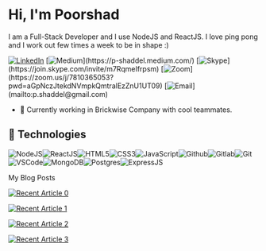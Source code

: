 # Hi, I'm Poorshad

I am a Full-Stack Developer and I use NodeJS and ReactJS. I love ping pong and I work out few times a week to be in shape :) 

[![LinkedIn](https://img.shields.io/badge/linkedin-%230077B5.svg?&style=for-the-badge&logo=linkedin&logoColor=white)](https://www.linkedin.com/in/poorshad/) [![Medium](https://img.shields.io/badge/medium-%2312100E.svg?&style=for-the-badge&logo=medium&logoColor=white")](https://p-shaddel.medium.com/) [![Skype](https://img.shields.io/badge/skype-%2312100E.svg?&style=for-the-badge&logo=skype&logoColor=white")](https://join.skype.com/invite/m7RqmeIfrpsm) [![Zoom](https://img.shields.io/badge/Zoom-2D8CFF?style=for-the-badge&logo=zoom&logoColor=white")](https://zoom.us/j/7810365053?pwd=aGpNczJtekdNVmpkQmtralEzZnU1UT09) [![Email](https://img.shields.io/badge/Gmail-D14836?style=for-the-badge&logo=gmail&logoColor=white")](mailto:p.shaddel@gmail.com)

- :muscle: Currently working in Brickwise Company with cool teammates.

## :wrench: Technologies

![NodeJS](https://img.icons8.com/color/30/nodejs.png)![ReactJS](https://img.icons8.com/color/30/react-native.png)![HTML5](https://img.icons8.com/color/30/html-5.png)![CSS3](https://img.icons8.com/color/30/css3.png)![JavaScript](https://img.icons8.com/color/30/javascript.png)![Github](https://img.icons8.com/material-outlined/30/github.png)![Gitlab](https://img.icons8.com/color/30/gitlab.png)![Git](https://img.icons8.com/color/30/git.png)![VSCode](https://img.icons8.com/color/30/visual-studio-code-2019.png)![MongoDB](https://img.icons8.com/color/30/mongodb.png)![Postgres](https://img.icons8.com/color/30/postgresql.png)![ExpressJS](https://img.icons8.com/color/30/express.png)
</details>

My Blog Posts



<a target="_blank" href="https://github-readme-medium-recent-article.vercel.app/medium/@p-shaddel/0"><img src="https://github-readme-medium-recent-article.vercel.app/medium/@p-shaddel/0" alt="Recent Article 0"> 

<a target="_blank" href="https://github-readme-medium-recent-article.vercel.app/medium/@p-shaddel/1"><img src="https://github-readme-medium-recent-article.vercel.app/medium/@p-shaddel/1" alt="Recent Article 1"> 

<a target="_blank" href="https://github-readme-medium-recent-article.vercel.app/medium/@p-shaddel/2"><img src="https://github-readme-medium-recent-article.vercel.app/medium/@p-shaddel/2" alt="Recent Article 2">

<a target="_blank" href="https://github-readme-medium-recent-article.vercel.app/medium/@p-shaddel/3"><img src="https://github-readme-medium-recent-article.vercel.app/medium/@p-shaddel/3" alt="Recent Article 3"> 

 

